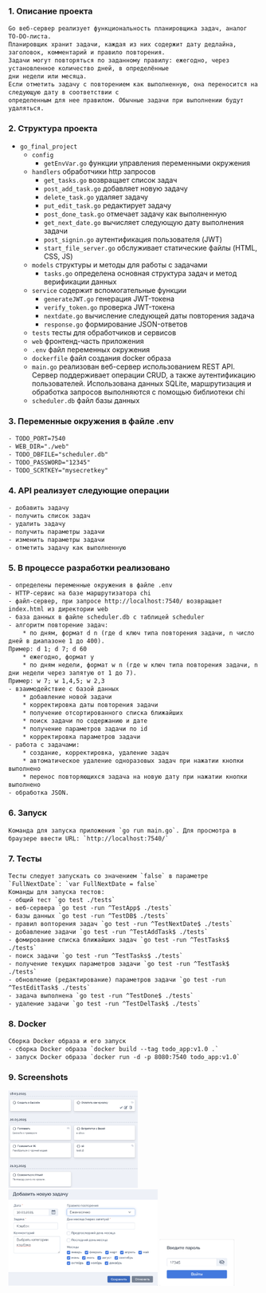 ### 1. Описание проекта
	Go веб-сервер реализует функциональность планировщика задач, аналог TO-DO-листа.
    Планировщик хранит задачи, каждая из них содержит дату дедлайна, заголовок, комментарий и правило повторения. 
    Задачи могут повторяться по заданному правилу: ежегодно, через установленное количество дней, в определённые 
    дни недели или месяца.
    Если отметить задачу с повторением как выполненную, она переносится на следующую дату в соответствии с 
    определенным для нее правилом. Обычные задачи при выполнении будут удаляться.

### 2. Структура проекта
- `go_final_project`
    - `config`
        * `getEnvVar.go` функции управления переменными окружения
    - `handlers` обработчики http запросов
        * `get_tasks.go` возвращает список задач
        * `post_add_task.go` добавляет новую задачу
        * `delete_task.go` удаляет задачу
        * `put_edit_task.go` редактирует задачу
        * `post_done_task.go` отмечает задачу как выполненную
        * `get_next_date.go` вычисляет следующую дату выполнения задачи
        * `post_signin.go` аутентификация пользователя (JWT)
        * `start_file_server.go` обслуживает статические файлы (HTML, CSS, JS)
    - `models` структуры и методы для работы с задачами
        * `tasks.go` определена основная структура задач и метод верификации данных
    - `service` содержит вспомогательные функции
        * `generateJWT.go` генерация JWT-токена
        * `verify_token.go` проверка JWT-токена
        * `nextdate.go` вычисление следующей даты повторения задача
        * `response.go` формирование JSON-ответов
    - `tests` тесты для обработчиков и сервисов
    - `web` фронтенд-часть приложения
    - `.env` файл переменных окружения
    - `dockerfile` файл создания docker образа
    - `main.go` реализован веб-сервер использованием REST API. Сервер поддерживает операции CRUD, а также
       аутентификацию пользователей. Использована данных SQLite, маршрутизация и обработка запросов выполняются
       с помощью библиотеки chi
    - `scheduler.db` файл базы данных

### 3. Переменные окружения в файле .env
    - TODO_PORT=7540
    - WEB_DIR="./web"
    - TODO_DBFILE="scheduler.db"
    - TODO_PASSWORD="12345"
    - TODO_SCRTKEY="mysecretkey"

### 4. API реализует следующие операции
    - добавить задачу
    - получить список задач
    - удалить задачу
    - получить параметры задачи
    - изменить параметры задачи
    - отметить задачу как выполненную

### 5. В процессе разработки реализовано
    - определены переменные окружения в файле .env    
    - HTTP-сервис на базе маршрутизатора chi 
    - файл-сервер, при запросе http://localhost:7540/ возвращает index.html из директории web
    - база данных в файле scheduler.db с таблицей scheduler
    - алгоритм повторение задач:
        * по дням, формат d n (где d ключ типа повторения задачи, n число дней в диапазоне 1 до 400). 
	Пример: d 1; d 7; d 60 
        * ежегодно, формат y
        * по дням недели, формат w n (где w ключ типа повторения задачи, n дни недели через запятую от 1 до 7). 
	Пример: w 7; w 1,4,5; w 2,3 
    - взаимодействие с базой данных
        * добавление новой задачи
        * корректировка даты повторения задачи
        * получение отсортированного списка ближайших 
        * поиск задачи по содержанию и дате
        * получение параметров задачи по id
        * корректировка параметров задачи
    - работа с задачами:
        * создание, корректировка, удаление задач
        * автоматическое удаление одноразовых задач при нажатии кнопки выполнено
        * перенос повторяющихся задача на новую дату при нажатии кнопки выполнено
    - обработка JSON. 

### 6. Запуск
    Команда для запуска приложения `go run main.go`. Для просмотра в браузере ввести URL: `http://localhost:7540/`

### 7. Тесты
	Tесты следует запускать со значением `false` в параметре `FullNextDate`: `var FullNextDate = false`
    Команды для запуска тестов:
    - общий тест `go test ./tests`
    - веб-сервера `go test -run ^TestApp$ ./tests`
    - базы данных `go test -run ^TestDB$ ./tests`
    - правил вопторения задач `go test -run ^TestNextDate$ ./tests`
    - добавление задачи `go test -run ^TestAddTask$ ./tests`
    - фомирование списка ближайших задач `go test -run ^TestTasks$ ./tests`
    - поиск задачи `go test -run ^TestTasks$ ./tests`
    - получение текущих параметров задачи `go test -run ^TestTask$ ./tests`
    - обновление (редактирование) параметров задачи `go test -run ^TestEditTask$ ./tests`
    - задача выполнена `go test -run ^TestDone$ ./tests`
    - удаление задачи `go test -run ^TestDelTask$ ./tests`
		
### 8. Docker
    Сборка Docker образа и его запуск
	- сборка Docker образа `docker build --tag todo_app:v1.0 .`
	- запуск Docker образа `docker run -d -p 8080:7540 todo_app:v1.0`

### 9. Screenshots
<img src="./my/screenshots/scrshot1.png" alt="Список задач" width="260" /> <img src="./my/screenshots/scrshot2.png" alt="Добавить новую задачу" width="300" /> <img src="./my/screenshots/scrshot3.png" alt="Авторизация" width="150" />

